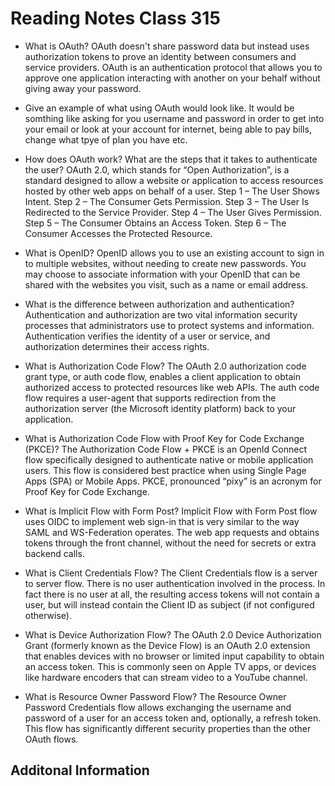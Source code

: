 # Reading Notes Class 315


- What is OAuth? OAuth doesn't share password data but instead uses authorization tokens to prove an identity between consumers and service providers. OAuth is an authentication protocol that allows you to approve one application interacting with another on your behalf without giving away your password.
- Give an example of what using OAuth would look like. It would be somthing like asking for you username and password in order to get into your email or look at your account for internet, being able to pay bills, change what tpye of plan you have etc. 
- How does OAuth work? What are the steps that it takes to authenticate the user? OAuth 2.0, which stands for “Open Authorization”, is a standard designed to allow a website or application to access resources hosted by other web apps on behalf of a user.
Step 1 – The User Shows Intent.
Step 2 – The Consumer Gets Permission.
Step 3 – The User Is Redirected to the Service Provider.
Step 4 – The User Gives Permission.
Step 5 – The Consumer Obtains an Access Token.
Step 6 – The Consumer Accesses the Protected Resource.

- What is OpenID? OpenID allows you to use an existing account to sign in to multiple websites, without needing to create new passwords. You may choose to associate information with your OpenID that can be shared with the websites you visit, such as a name or email address.


- What is the difference between authorization and authentication? Authentication and authorization are two vital information security processes that administrators use to protect systems and information. Authentication verifies the identity of a user or service, and authorization determines their access rights.
- What is Authorization Code Flow? The OAuth 2.0 authorization code grant type, or auth code flow, enables a client application to obtain authorized access to protected resources like web APIs. The auth code flow requires a user-agent that supports redirection from the authorization server (the Microsoft identity platform) back to your application.
- What is Authorization Code Flow with Proof Key for Code Exchange (PKCE)? The Authorization Code Flow + PKCE is an OpenId Connect flow specifically designed to authenticate native or mobile application users. This flow is considered best practice when using Single Page Apps (SPA) or Mobile Apps. PKCE, pronounced “pixy” is an acronym for Proof Key for Code Exchange.
- What is Implicit Flow with Form Post? Implicit Flow with Form Post flow uses OIDC to implement web sign-in that is very similar to the way SAML and WS-Federation operates. The web app requests and obtains tokens through the front channel, without the need for secrets or extra backend calls.
- What is Client Credentials Flow? The Client Credentials flow is a server to server flow. There is no user authentication involved in the process. In fact there is no user at all, the resulting access tokens will not contain a user, but will instead contain the Client ID as subject (if not configured otherwise).
- What is Device Authorization Flow? The OAuth 2.0 Device Authorization Grant (formerly known as the Device Flow) is an OAuth 2.0 extension that enables devices with no browser or limited input capability to obtain an access token. This is commonly seen on Apple TV apps, or devices like hardware encoders that can stream video to a YouTube channel.
- What is Resource Owner Password Flow? The Resource Owner Password Credentials flow allows exchanging the username and password of a user for an access token and, optionally, a refresh token. This flow has significantly different security properties than the other OAuth flows.

## Additonal Information


